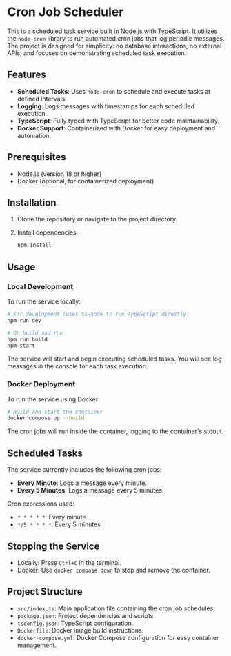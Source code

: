 # Cron Job Scheduler

This is a scheduled task service built in Node.js with TypeScript. It utilizes the `node-cron` library to run automated cron jobs that log periodic messages. The project is designed for simplicity: no database interactions, no external APIs, and focuses on demonstrating scheduled task execution.

## Features

- **Scheduled Tasks**: Uses `node-cron` to schedule and execute tasks at defined intervals.
- **Logging**: Logs messages with timestamps for each scheduled execution.
- **TypeScript**: Fully typed with TypeScript for better code maintainability.
- **Docker Support**: Containerized with Docker for easy deployment and automation.

## Prerequisites

- Node.js (version 18 or higher)
- Docker (optional, for containerized deployment)

## Installation

1. Clone the repository or navigate to the project directory.
2. Install dependencies:

   ```bash
   npm install
   ```

## Usage

### Local Development

To run the service locally:

```bash
# For development (uses ts-node to run TypeScript directly)
npm run dev

# Or build and run
npm run build
npm start
```

The service will start and begin executing scheduled tasks. You will see log messages in the console for each task execution.

### Docker Deployment

To run the service using Docker:

```bash
# Build and start the container
docker compose up --build
```

The cron jobs will run inside the container, logging to the container's stdout.

## Scheduled Tasks

The service currently includes the following cron jobs:

- **Every Minute**: Logs a message every minute.
- **Every 5 Minutes**: Logs a message every 5 minutes.

Cron expressions used:
- `* * * * *`: Every minute
- `*/5 * * * *`: Every 5 minutes

## Stopping the Service

- Locally: Press `Ctrl+C` in the terminal.
- Docker: Use `docker compose down` to stop and remove the container.

## Project Structure

- `src/index.ts`: Main application file containing the cron job schedules.
- `package.json`: Project dependencies and scripts.
- `tsconfig.json`: TypeScript configuration.
- `Dockerfile`: Docker image build instructions.
- `docker-compose.yml`: Docker Compose configuration for easy container management.
